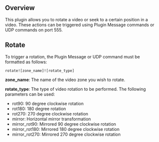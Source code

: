 Overview
---------
<p>This plugin allows you to rotate a video or seek to a certain position in a video. These actions can be triggered using Plugin Message commands or UDP commands on port 555.</p>

Rotate
------
<p>To trigger a rotation, the Plugin Message or UDP command must be formatted as follows:</p>
<code>rotate![zone_name]![rotate_type]</code>

<p><strong>zone_name</strong>: The name of the video zone you wish to rotate.</p>
<p><strong>rotate_type</strong>: The type of video rotation to be performed. The following parameters can be used:
<ul>
<li>rot90: 90 degree clockwise rotation</li>
<li>rot180: 180 degree rotation</li>
<li>rot270: 270 degree clockwise rotation</li>
<li>mirror: Horizontal mirror transformation</li>
<li>mirror_rot90: Mirrored 90 degree clockwise rotation</li>
<li>mirror_rot180: Mirrored 180 degree clockwise rotation</li>
<li>mirror_rot270: Mirrored 270 degree clockwise rotation</li>
</li>
